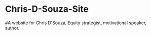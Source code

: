 # Chris-D-Souza-Site
#A website for Chris D'Souza, Equity strategist, motivational speaker, author.
